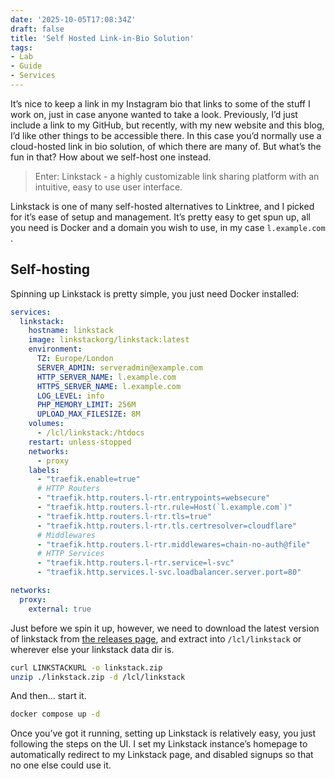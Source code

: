 ```yaml
---
date: '2025-10-05T17:08:34Z'
draft: false
title: 'Self Hosted Link-in-Bio Solution'
tags:
- Lab
- Guide
- Services
---
```

It’s nice to keep a link in my Instagram bio that links to some of the stuff I work on, just in case anyone wanted to take a look. Previously, I’d just include a link to my GitHub, but recently, with my new website and this blog, I’d like other things to be accessible there. In this case you’d normally use a cloud-hosted link in bio solution, of which there are many of. But what’s the fun in that? How about we self-host one instead.

> Enter: Linkstack - a highly customizable link sharing platform with an intuitive, easy to use user interface.

Linkstack is one of many self-hosted alternatives to Linktree, and I picked for it’s ease of setup and management. It’s pretty easy to get spun up, all you need is Docker and a domain you wish to use, in my case `l.example.com` .

## Self-hosting

Spinning up Linkstack is pretty simple, you just need Docker installed:

```yaml
services:
  linkstack:
    hostname: linkstack
    image: linkstackorg/linkstack:latest
    environment:
      TZ: Europe/London
      SERVER_ADMIN: serveradmin@example.com
      HTTP_SERVER_NAME: l.example.com
      HTTPS_SERVER_NAME: l.example.com
      LOG_LEVEL: info
      PHP_MEMORY_LIMIT: 256M
      UPLOAD_MAX_FILESIZE: 8M
    volumes:
      - /lcl/linkstack:/htdocs
    restart: unless-stopped
    networks:
      - proxy
    labels:
      - "traefik.enable=true"
      # HTTP Routers
      - "traefik.http.routers.l-rtr.entrypoints=websecure"
      - "traefik.http.routers.l-rtr.rule=Host(`l.example.com`)"
      - "traefik.http.routers.l-rtr.tls=true"
      - "traefik.http.routers.l-rtr.tls.certresolver=cloudflare"
      # Middlewares
      - "traefik.http.routers.l-rtr.middlewares=chain-no-auth@file"
      # HTTP Services
      - "traefik.http.routers.l-rtr.service=l-svc"
      - "traefik.http.services.l-svc.loadbalancer.server.port=80"

networks:
  proxy:
    external: true
```

Just before we spin it up, however, we need to download the latest version of linkstack from [the releases page](https://github.com/LinkStackOrg/LinkStack/releases/), and extract into `/lcl/linkstack` or wherever else your linkstack data dir is.

```bash
curl LINKSTACKURL -o linkstack.zip
unzip ./linkstack.zip -d /lcl/linkstack
```

And then… start it.

```bash
docker compose up -d
```

Once you’ve got it running, setting up Linkstack is relatively easy, you just following the steps on the UI. I set my Linkstack instance’s homepage to automatically redirect to my Linkstack page, and disabled signups so that no one else could use it.